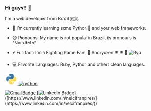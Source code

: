 ### Hi guys!! 👋

I'm a web developer from Brazil 🇧🇷.

- 📖 I’m currently learning some Python 🐍 and your web frameworks.

- 😄 Pronouns: My name is not popular in Brazil, its pronouns is "Neusifrán"

- ⚡ Fun fact: I'm a Fighting Game Fan!! 👊 Shoryuken!!!!!!!! 👊  <img src="https://github.com/user-attachments/assets/8d7764dd-56c6-457b-93ec-d76d25735e09" alt="Ryu" width="70" height="70"/> 

- 💻 Favorite Languages: Ruby, Python and others clean languages.

<p align="left"><a href="https://www.python.org" target="_blank"> <img src="https://raw.githubusercontent.com/devicons/devicon/master/icons/python/python-original.svg" alt="python" width="40" height="40"/></a><a href="https://www.ruby-lang.org/en/" target="_blank"> <img src="https://avatars.githubusercontent.com/u/210414?s=48&v=4" alt="python" width="40" height="40"/> </a></p>

[![Gmail Badge](https://img.shields.io/badge/-nelcifranpires@gmail.com-c14438?style=flat-square&logo=Gmail&logoColor=white&link=mailto:dhruvjainpenny@gmail.com)](mailto:nelcifranpires@gmail.com)
[![Linkedin Badge](https://img.shields.io/badge/-nelcifranpires-blue?style=flat-square&logo=Linkedin&logoColor=white&link=[[https://www.linkedin.com/in/nelcifranpires/](https://www.linkedin.com/in/nelcifranpires/)](https://www.linkedin.com/in/nelcifranpires/))]([https://www.linkedin.com/in/nelcifranpires/](https://www.linkedin.com/in/nelcifranpires/))
